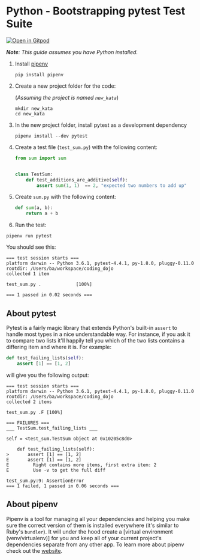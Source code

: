 # Python - Bootstrapping pytest Test Suite

[![Open in Gitpod](https://gitpod.io/button/open-in-gitpod.svg)](https://gitpod.io/#https://github.com/tdd-workshops/tdd-lab-python-pytest)

*__Note__: This guide assumes you have Python installed.*

1. Install [pipenv]

   ```shell
   pip install pipenv
   ```

2. Create a new project folder for the code:

   (*Assuming the project is named `new_kata`*)

   ```shell
   mkdir new_kata
   cd new_kata
   ```

3. In the new project folder, install pytest as a development dependency

   ```shell
   pipenv install --dev pytest
   ```

4. Create a test file (`test_sum.py`) with the following content:

   ```python
   from sum import sum


   class TestSum:
       def test_additions_are_additive(self):
           assert sum(1, 1)  == 2, "expected two numbers to add up"
   ```

4. Create `sum.py` with the following content:

   ```python
   def sum(a, b):
       return a + b
   ```

5. Run the test:

  ```shell
  pipenv run pytest
  ```

  You should see this:

  ```shell
  === test session starts ===
  platform darwin -- Python 3.6.1, pytest-4.4.1, py-1.8.0, pluggy-0.11.0
  rootdir: /Users/ba/workspace/coding_dojo
  collected 1 item

  test_sum.py .             [100%]

  === 1 passed in 0.02 seconds ===
  ```

## About pytest

Pytest is a fairly magic library that extends Python's built-in `assert` to
handle most types in a nice understandable way. For instance, if you ask it to
compare two lists it'll happily tell you which of the two lists contains a
differing item and where it is. For example:

```python
def test_failing_lists(self):
    assert [1] == [1, 2]
```

will give you the following output:

```shell
=== test session starts ===
platform darwin -- Python 3.6.1, pytest-4.4.1, py-1.8.0, pluggy-0.11.0
rootdir: /Users/ba/workspace/coding_dojo
collected 2 items

test_sum.py .F [100%]

=== FAILURES ===
___ TestSum.test_failing_lists ___

self = <test_sum.TestSum object at 0x10205c8d0>

    def test_failing_lists(self):
>       assert [1] == [1, 2]
E       assert [1] == [1, 2]
E         Right contains more items, first extra item: 2
E         Use -v to get the full diff

test_sum.py:9: AssertionError
=== 1 failed, 1 passed in 0.06 seconds ===
```

## About pipenv

Pipenv is a tool for managing all your dependencies and helping you make sure
the correct version of them is installed everywhere (it's similar to Ruby's
`bundler`). It will under the hood create a [virtual environment
(venv/virtualenv)] for you and keep all of your current project's dependencies
separate from any other app. To learn more about pipenv check out the
[website][pipenv].

[pipenv]: https://pipenv.readthedocs.io/en/latest/
[virtualenv]: https://virtualenv.pypa.io/en/stable/
